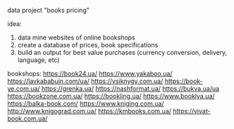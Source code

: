 data project "books pricing"

idea:
1) data mine websites of online bookshops
2) create a database of prices, book specifications
3) build an output for best value purchases (currency conversion, delivery, language, etc)


bookshops:
https://book24.ua/
https://www.yakaboo.ua/
https://lavkababuin.com/ua/
https://vsiknygy.com.ua/
https://book-ye.com.ua/
https://grenka.ua/
https://nashformat.ua/
https://bukva.ua/ua
https://bookzone.com.ua/
https://bookling.ua/
https://www.booklya.ua/
https://balka-book.com/
https://www.kniging.com.ua/
http://www.knigograd.com.ua/
https://kmbooks.com.ua/
https://vivat-book.com.ua/
